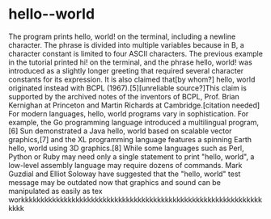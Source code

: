 # hello--world
The program prints hello, world! on the terminal, including a newline character. The phrase is divided into multiple variables because in B, a character constant is limited to four ASCII characters. The previous example in the tutorial printed hi! on the terminal, and the phrase hello, world! was introduced as a slightly longer greeting that required several character constants for its expression. It is also claimed that[by whom?] hello, world originated instead with BCPL (1967).[5][unreliable source?]This claim is supported by the archived notes of the inventors of BCPL, Prof. Brian Kernighan at Princeton and Martin Richards at Cambridge.[citation needed] For modern languages, hello, world programs vary in sophistication. For example, the Go programming language introduced a multilingual program,[6] Sun demonstrated a Java hello, world based on scalable vector graphics,[7] and the XL programming language features a spinning Earth hello, world using 3D graphics.[8] While some languages such as Perl, Python or Ruby may need only a single statement to print "hello, world", a low-level assembly language may require dozens of commands. Mark Guzdial and Elliot Soloway have suggested that the "hello, world" test message may be outdated now that graphics and sound can be manipulated as easily as tex workkkkkkkkkkkkkkkkkkkkkkkkkkkkkkkkkkkkkkkkkkkkkkkkkkkkkkkkkkkkkkkkkk
